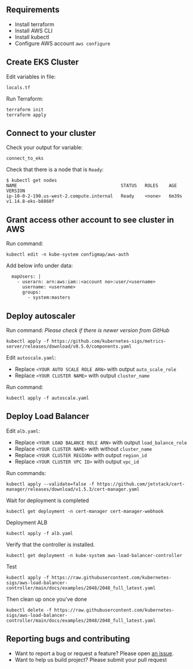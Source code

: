 ## Requirements

- Install terraform
- Install AWS CLI
- Install kubectl
- Configure AWS account
  ```aws configure```

## Create EKS Cluster

Edit variables in file:

```
locals.tf
```

Run Terraform:

```
terraform init
terraform apply
```

## Connect to your cluster

Check your output for variable:

```
connect_to_eks
```

Check that there is a node that is `Ready`:

```
$ kubectl get nodes
NAME                                       STATUS   ROLES    AGE     VERSION
ip-10-0-2-190.us-west-2.compute.internal   Ready    <none>   6m39s   v1.14.8-eks-b8860f
```

## Grant access other account to see cluster in AWS

Run command:

```
kubectl edit -n kube-system configmap/aws-auth
```

Add below info under data:
```
  mapUsers: |
    - userarn: arn:aws:iam::<account no>:user/<username>
      username: <username>
      groups:
        - system:masters
```


## Deploy autoscaler

Run command:
_Please check if there is newer version from GitHub_

```
kubectl apply -f https://github.com/kubernetes-sigs/metrics-server/releases/download/v0.5.0/components.yaml
```

Edit `autoscale.yaml`:

- Replace `<YOUR AUTO SCALE ROLE ARN>` with output `auto_scale_role`
- Replace `<YOUR CLUSTER NAME>` with output `cluster_name`

Run command:

```
kubectl apply -f autoscale.yaml
```

## Deploy Load Balancer

Edit `alb.yaml`:

- Replace `<YOUR LOAD BALANCE ROLE ARN>` with output `load_balance_role`
- Replace `<YOUR CLUSTER NAME>` with without `cluster_name`
- Replace `<YOUR CLUSTER REGION>` with output `region_id`
- Replace `<YOUR CLUSTER VPC ID>` with output `vpc_id`

Run commands:

```
kubectl apply --validate=false -f https://github.com/jetstack/cert-manager/releases/download/v1.5.3/cert-manager.yaml
```
Wait for deployment is completed
```
kubectl get deployment -n cert-manager cert-manager-webhook
```
Deployment ALB
```
kubectl apply -f alb.yaml
```

Verify that the controller is installed.

```
kubectl get deployment -n kube-system aws-load-balancer-controller
```

Test

```
kubectl apply -f https://raw.githubusercontent.com/kubernetes-sigs/aws-load-balancer-controller/main/docs/examples/2048/2048_full_latest.yaml
```

Then clean up once you've done

```
kubectl delete -f https://raw.githubusercontent.com/kubernetes-sigs/aws-load-balancer-controller/main/docs/examples/2048/2048_full_latest.yaml
```

## Reporting bugs and contributing

- Want to report a bug or request a feature? Please open [an issue](https://github.com/FatVictor/terraform-eks-autoscaling-alb/issues/new).
- Want to help us build project? Please submit your pull request
